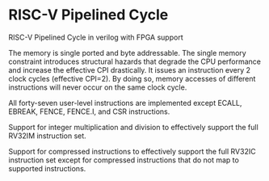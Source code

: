 # RISC-V Pipelined Cycle
 RISC-V Pipelined Cycle in verilog with FPGA support

The memory is single ported and byte addressable. The single memory constraint introduces structural hazards that degrade the CPU performance and increase the effective CPI drastically. It issues an instruction every 2 clock cycles (effective CPI=2). By doing so, memory accesses of different instructions will never occur on the same clock cycle.

All forty-seven user-level instructions are implemented except ECALL, EBREAK, FENCE, FENCE.I, and CSR instructions. 

Support for integer multiplication and division to effectively support the full RV32IM instruction set.

Support for compressed instructions to effectively support the full RV32IC instruction set except for compressed instructions that do not map to supported instructions.
